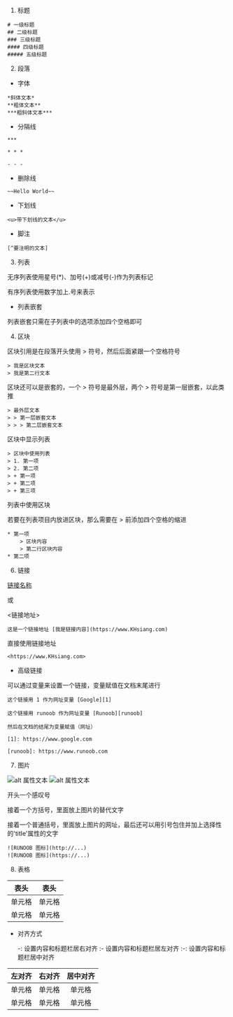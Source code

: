 1. 标题

```
# 一级标题
## 二级标题
### 三级标题
#### 四级标题
##### 五级标题
```

2. 段落

- 字体

```
*斜体文本*
**粗体文本**
***粗斜体文本***
```
- 分隔线
```
***

* * *

- - -
```
- 删除线

```
~~Hello World~~
```
- 下划线
```
<u>带下划线的文本</u>
```
- 脚注
```
[^要注明的文本]
```
3. 列表

无序列表使用星号(*)、加号(+)或减号(-)作为列表标记

有序列表使用数字加上.号来表示

- 列表嵌套

列表嵌套只需在子列表中的选项添加四个空格即可

4. 区块

区块引用是在段落开头使用 > 符号，然后后面紧跟一个空格符号
```
> 我是区块文本
> 我是第二行文本
```
区块还可以是嵌套的，一个 > 符号是最外层，两个 > 符号是第一层嵌套，以此类推
```
> 最外层文本
> > 第一层嵌套文本
> > > 第二层嵌套文本
```
区块中显示列表
```
> 区块中使用列表
> 1. 第一项
> 2. 第二项
> + 第一项
> + 第二项
> + 第三项
```
列表中使用区块

若要在列表项目内放进区块，那么需要在 > 前添加四个空格的缩进
```
* 第一项
    > 区块内容
    > 第二行区块内容
* 第二项
```

6. 链接

[链接名称](链接地址)

或

<链接地址>

```
这是一个链接地址 [我是链接内容](https://www.KHsiang.com)
```

直接使用链接地址
```
<https://www.KHsiang.com>
```

- 高级链接

可以通过变量来设置一个链接，变量赋值在文档末尾进行
```
这个链接用 1 作为网址变量 [Google][1]

这个链接用 runoob 作为网址变量 [Runoob][runoob]

然后在文档的结尾为变量赋值（网址）

[1]: https://www.google.com

[runoob]: https://www.runoob.com
```

7. 图片

![alt 属性文本](图片地址)
![alt 属性文本](图片地址 "可选标题")

开头一个感叹号

接着一个方括号，里面放上图片的替代文字

接着一个普通括号，里面放上图片的网址，最后还可以用引号包住并加上选择性的'title'属性的文字

```
![RUNOOB 图标](http://...)
![RUNOOB 图标](https://...)
```

8. 表格

| 表头 | 表头 |
| ---- | ---- |
| 单元格 | 单元格 |
| 单元格 | 单元格 |

- 对齐方式

    -: 设置内容和标题栏居右对齐
    :- 设置内容和标题栏居左对齐
    :-: 设置内容和标题栏居中对齐

| 左对齐 | 右对齐 | 居中对齐 |
| :---- | ----: | :-----: |
| 单元格 | 单元格 | 单元格 |
| 单元格 | 单元格 | 单元格 |
